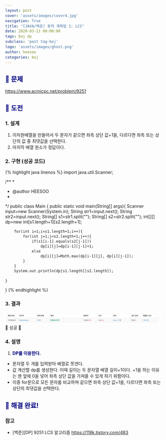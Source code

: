 ```yaml
---
layout: post
cover: 'assets/images/cover4.jpg'
navigation: True
title: "[JAVA/백준] 동적 계획법 1: LCS"
date: 2020-03-21 00:00:00
tags: boj dp
subclass: 'post tag-boj'
logo: 'assets/images/ghost.png'
author: heesoo
categories: boj
---
```

## <span style="color:navy">👀 문제</span>
<https://www.acmicpc.net/problem/9251>

## <span style="color:navy">👊 도전</span>

### 1. 설계
1. 이차원배열을 만들어서 두 문자가 같으면 좌측 상단 값+1을, 다르다면 좌측 또는 상단의 값 중 최댓값을 선택한다.
2. 마지막 배열 원소가 정답이다.

### 2. 구현 (성공 코드)
{% highlight java linenos %}
import java.util.Scanner;

/**
 * 
 * @author HEESOO
 *
 */
public class Main {
	public static void main(String[] args){
		Scanner input=new Scanner(System.in);
		String str1=input.next();
		String str2=input.next();
		String[] s1=str1.split("");
		String[] s2=str2.split("");
		int[][] dp=new int[s1.length+1][s2.length+1];
		
		for(int i=1;i<s1.length+1;i++){
			for(int j=1;j<s2.length+1;j++){
				if(s1[i-1].equals(s2[j-1]))
					dp[i][j]=dp[i-1][j-1]+1;
				else
					dp[i][j]=Math.max(dp[i-1][j], dp[i][j-1]);
			}
		}
		System.out.println(dp[s1.length][s2.length]);
		
	}
}
 {% endhighlight %}

### 3. 결과
![실행결과](./assets/images/200321_4.PNG)
🤟 성공 🤟  

### 4. 설명
1. **<span style="color:navy">DP를 이용한다.</span>**
- 문자열 두 개를 입력받아 배열로 쪼갠다.
- 값 계산할 dp를 생성한다. 이때 길이는 두 문자열 배열 길이+1이다. +1을 하는 이유는 맨 앞에 0을 넣어 좌측 상단 값을 가져올 수 있게 하기 위함이다.
- 이중 for문으로 모든 문자를 비교하며 같으면 좌측 상단 값+1을, 다르다면 좌측 또는 상단의 최댓값을 선택한다.

## <span style="color:navy">👏 해결 완료!</span>

### 참고
- [백준][DP] 9251 LCS 알고리즘 <https://118k.tistory.com/483>
